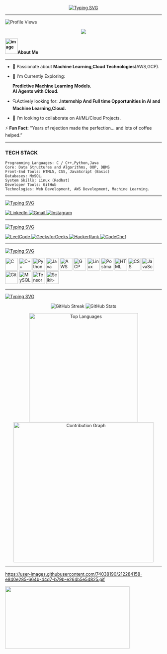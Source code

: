 <p align="center">
<a href="https://git.io/typing-svg"><img src="https://readme-typing-svg.demolab.com?font=Fira+Code&weight=700&size=23&pause=1000&color=F737CB&width=435&lines=Welcome+to+my+Github+Profile!;I'm+Madhurya+Veera.;I'm+a+cloud+Enthusiastic." alt="Typing SVG" /></a>
</p>

---
![Profile Views](https://komarev.com/ghpvc/?username=madhurya-veera&label=Profile%20Views&color=0e75b6&style=flat)

<p align="center">
  <a href="https://github.com/ryo-ma/github-profile-trophy">
    <img src="https://github-profile-trophy.vercel.app/?username=MadhuryaVeera&theme=tokyonight&title=Stars,Commits,PullRequest,Issues,Followers,Repositories,MultiLanguage" />
  </a>
</p>


**<img width="40" height="50" alt="image" src="https://github.com/user-attachments/assets/147100a1-6522-4848-bd21-4eed26d69407" />About Me**




---
- 🚀 Passionate about **Machine Learning,Cloud Technologies**(AWS,GCP).
- 🎯 I'm Currently Exploring:<br>
              
  **Predictive Machine Learning Models.**
      <br>
      **AI Agents with Cloud.**
              
- 🔍Actively looking for:
          **.Internship And Full time Opportunities  in AI and Machine Learning,Cloud.**
  
- 👯 I’m looking to collaborate on AI/ML/Cloud Projects.
  
⚡ **Fun Fact:** "Years of rejection made the perfection… and lots of coffee helped.”

---

### TECH STACK
    Programming Languages: C / C++,Python,Java
    Core: Data Structures and Algorithms, OOP, DBMS
    Front-End Tools: HTML5, CSS, JavaScript (Basic)
    Databases: MySQL.
    System Skills: Linux (Redhat)
    Developer Tools: GitHub
    Technologies: Web Development, AWS Development, Machine Learning.

---
<a href="https://git.io/typing-svg"><img src="https://readme-typing-svg.demolab.com?font=Fira+Code&weight=700&size=23&pause=1000&color=BA53F7&width=435&lines=connect+with+me" alt="Typing SVG" /></a>
<p>
  <a href="https://www.linkedin.com/in/YOUR_LINKEDIN/" target="_blank">
    <img src="https://img.icons8.com/color/48/000000/linkedin.png" alt="LinkedIn"/>
  </a>
  <a href="mailto:YOUR_EMAIL" target="_blank">
    <img src="https://img.icons8.com/color/48/000000/gmail.png" alt="Gmail"/>
  </a>
  <a href="https://www.instagram.com/YOUR_INSTAGRAM/" target="_blank">
    <img src="https://img.icons8.com/fluency/48/000000/instagram-new.png" alt="Instagram"/>
  </a>
</p>

---


<a href="https://git.io/typing-svg"><img src="https://readme-typing-svg.demolab.com?font=Fira+Code&weight=700&size=23&pause=1000&color=BA53F7&width=435&lines=Coding+Profiles" alt="Typing SVG" /></a>
<p>
  <a href="https://leetcode.com/u/MadhuryaVeera/" target="_blank">
    <img src="https://img.icons8.com/external-tal-revivo-shadow-tal-revivo/48/null/external-level-up-your-coding-skills-and-quickly-land-a-job-logo-shadow-tal-revivo.png" alt="LeetCode"/>
  </a>
  <a href="https://www.geeksforgeeks.org/user/madhurya3112/" target="_blank">
    <img src="https://img.icons8.com/color/48/000000/GeeksforGeeks.png" alt="GeeksforGeeks"/>
  </a>
  <a href="https://www.hackerrank.com/profile/22P31A0538" target="_blank">
    <img src="https://img.icons8.com/external-tal-revivo-shadow-tal-revivo/48/null/external-hackerrank-is-a-technology-company-that-focuses-on-competitive-programming-logo-shadow-tal-revivo.png" alt="HackerRank"/>
  </a>
  <a href="https://www.codechef.com/users/madhurya3112" target="_blank">
    <img src="https://img.icons8.com/color/48/000000/codechef.png" alt="CodeChef"/>
  </a>
</p>

---
<a href="https://git.io/typing-svg"><img src="https://readme-typing-svg.demolab.com?font=Fira+Code&weight=700&size=23&pause=1000&color=BA53F7&width=435&lines=Languages+And+Tools" alt="Typing SVG" /></a>
<p>
  <!-- Programming Languages -->
  <img src="https://cdn.jsdelivr.net/gh/devicons/devicon/icons/c/c-original.svg" alt="C" width="40" height="40"/>
  <img src="https://cdn.jsdelivr.net/gh/devicons/devicon/icons/cplusplus/cplusplus-original.svg" alt="C++" width="40" height="40"/>
  <img src="https://cdn.jsdelivr.net/gh/devicons/devicon/icons/python/python-original.svg" alt="Python" width="40" height="40"/>
  <img src="https://cdn.jsdelivr.net/gh/devicons/devicon/icons/java/java-original.svg" alt="Java" width="40" height="40"/>
  
  <!-- Cloud Platforms -->
  <img src="https://upload.wikimedia.org/wikipedia/commons/9/93/Amazon_Web_Services_Logo.svg" alt="AWS" width="40"/>
  <img src="https://cdn.jsdelivr.net/gh/devicons/devicon/icons/googlecloud/googlecloud-original.svg" alt="GCP" width="40" height="40"/>

  <!-- OS & Tools -->
  <img src="https://cdn.jsdelivr.net/gh/devicons/devicon/icons/linux/linux-original.svg" alt="Linux" width="40" height="40"/>
  <img src="https://www.vectorlogo.zone/logos/getpostman/getpostman-icon.svg" alt="Postman" width="40" height="40"/>
  
  <!-- Web Development -->
  <img src="https://cdn.jsdelivr.net/gh/devicons/devicon/icons/html5/html5-original.svg" alt="HTML" width="40" height="40"/>
  <img src="https://cdn.jsdelivr.net/gh/devicons/devicon/icons/css3/css3-original.svg" alt="CSS" width="40" height="40"/>
  <img src="https://cdn.jsdelivr.net/gh/devicons/devicon/icons/javascript/javascript-original.svg" alt="JavaScript" width="40" height="40"/>
  
  <!-- Version Control & Databases -->
  <img src="https://cdn.jsdelivr.net/gh/devicons/devicon/icons/git/git-original.svg" alt="Git" width="40" height="40"/>
  <img src="https://cdn.jsdelivr.net/gh/devicons/devicon/icons/mysql/mysql-original.svg" alt="MySQL" width="40" height="40"/>
  
  <!-- Machine Learning Libraries -->
  <img src="https://upload.wikimedia.org/wikipedia/commons/2/2d/Tensorflow_logo.svg" alt="TensorFlow" width="40" height="40"/>
  <img src="https://upload.wikimedia.org/wikipedia/commons/0/05/Scikit_learn_logo_small.svg" alt="Scikit-learn" width="40" height="40"/>
</p>

---
<a href="https://git.io/typing-svg"><img src="https://readme-typing-svg.demolab.com?font=Fira+Code&weight=700&size=23&pause=1000&color=109E14&width=435&lines=GitHub+Statistics" alt="Typing SVG" /></a>
<p align="center">
  <img src="https://github-readme-streak-stats.herokuapp.com/?user=MadhuryaVeera&theme=radical" alt="GitHub Streak" />
  <img src="https://github-readme-stats.vercel.app/api?username=MadhuryaVeera&show_icons=true&theme=radical" alt="GitHub Stats" />
</p>
<p align="center">
  <img src="https://github-readme-stats.vercel.app/api/top-langs/?username=MadhuryaVeera&layout=compact&theme=tokyonight" alt="Top Languages" width="350" />
  <img src="https://github-readme-activity-graph.vercel.app/graph?username=MadhuryaVeera&theme=tokyo-night&hide_border=true" alt="Contribution Graph" width="450" />
</p>

---




https://user-images.githubusercontent.com/74038190/212284158-e840e285-664b-44d7-b79b-e264b5e54825.gif



<img src="https://user-images.githubusercontent.com/74038190/212284158-e840e285-664b-44d7-b79b-e264b5e54825.gif" width="400" height="200">

